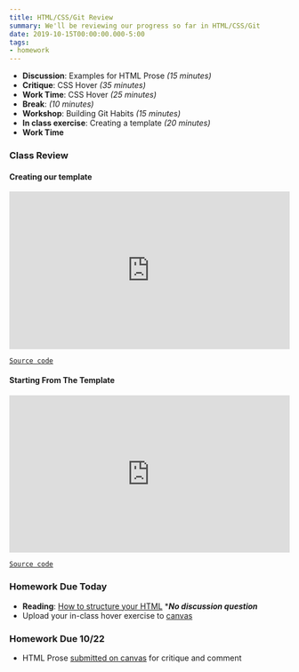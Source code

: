 ```yaml
---
title: HTML/CSS/Git Review
summary: We'll be reviewing our progress so far in HTML/CSS/Git
date: 2019-10-15T00:00:00.000-5:00
tags:
- homework
---
```


- **Discussion**: Examples for HTML Prose *(15 minutes)*
- **Critique**: CSS Hover *(35 minutes)*
- **Work Time**: CSS Hover *(25 minutes)*
- **Break**: *(10 minutes)*
- **Workshop**: Building Git Habits *(15 minutes)*
- **In class exercise**: Creating a template *(20 minutes)*
- **Work Time**

### Class Review

#### Creating our template

<style>.embed-container { position: relative; padding-bottom: 56.25%; height: 0; overflow: hidden; max-width: 100%; } .embed-container iframe, .embed-container object, .embed-container embed { position: absolute; top: 0; left: 0; width: 100%; height: 100%; }</style><div class='embed-container'><iframe width="560" height="315" src="https://www.youtube.com/embed/bFCjYv5N4to" frameborder="0" allow="accelerometer; autoplay; encrypted-media; gyroscope; picture-in-picture" allowfullscreen></iframe></div>

<a href="http://github.com/dleatherman/project-template" rel="external" target="_blank">```Source code```</a>

#### Starting From The Template

<style>.embed-container { position: relative; padding-bottom: 56.25%; height: 0; overflow: hidden; max-width: 100%; } .embed-container iframe, .embed-container object, .embed-container embed { position: absolute; top: 0; left: 0; width: 100%; height: 100%; }</style><div class='embed-container'><iframe width="560" height="315" src="https://www.youtube.com/embed/oPCwN7prBs8" frameborder="0" allow="accelerometer; autoplay; encrypted-media; gyroscope; picture-in-picture" allowfullscreen></iframe></div>
<a href="https://github.com/dleatherman/hover" rel="external" target="_blank">```Source code```</a>

### Homework Due Today

- **Reading**: [How to structure your HTML](https://prmlg.ht/2oYKyKB) ****No discussion question***
- Upload your in-class hover exercise to [canvas](https://prmlg.ht/2p3cHjR)

### <a name="homework"></a>Homework Due 10/22

- HTML Prose [submitted on canvas](https://prmlg.ht/31h33Yq) for critique and comment